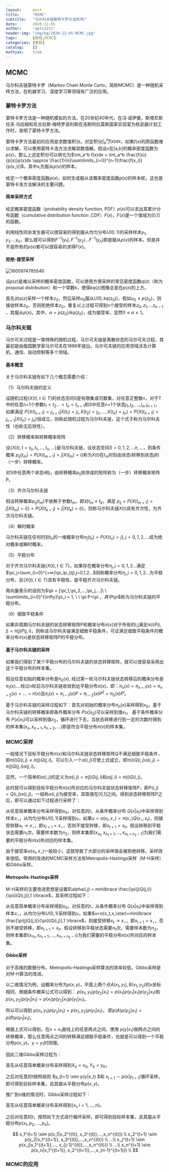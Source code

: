 ```yaml
---
layout:     post
title:      "MCMC"
subtitle:   "马尔科夫链蒙特卡罗方法MCMC"
date:       2020-12-05
author:     "aptx1231"
header-img: "img/bg/2020-12-05-MCMC.jpg"
tags:       [教程,MCMC]
categories: [教程]
catalog:    []
mathjax:    true
---
```


## MCMC

马尔科夫链蒙特卡罗（Markov Chain Monte Carlo，简称MCMC）是一种随机采样方法，在机器学习、深度学习等领域有广泛的应用。

### 蒙特卡罗方法

蒙特卡罗方法是一种随机模拟的方法，在20世纪40年代，在冯·诺伊曼，斯塔尼斯拉夫·乌拉姆和尼古拉斯·梅特罗波利斯在洛斯阿拉莫斯国家实验室为核武器计划工作时，发明了蒙特卡罗方法。

蒙特卡罗方法最初的应用是求数值积分。对定积分$\int_b^af(x)dx$，如果$f(x)$的原函数难以求解，可以使用蒙特卡洛方法求解其数值解。假设x在[a,b]的概率密度函数为$p(x)$，那么上述定积分可以转化为$\int_a^b f(x)dx =  \int_a^b \frac{f(x)}{p(x)}p(x)dx \approx \frac{1}{n}\sum\limits_{i=0}^{n-1}\frac{f(x_i)}{p(x_i)}$，其中$x_i$为服从$p(x)$的样本。

给定一个概率密度函数$p(x)​$，如何生成服从该概率密度函数$p(x)​$的样本呢，这也是蒙特卡洛方法解决的主要问题。

#### 简单采样方式

给定概率密度函数（probability density function, PDF）$p(x)$可以求出其累计分布函数（cumulative distribution function ,CDF）$F(x)$，$F(x)$是一个值域为[0,1]的函数。

利用线性同余发生器可以很容易的得到服从均匀分布$U(0,1)$的采样样本$y_1,y_2....y_n$，那么就可以得到$F^{-1}(y_1),F^{-1}(y_2)...F^{-1}(y_n)$即是服从$p(x)$的样本。但是并不是所有的$p(x)$都可以很容易的求得$F(x)$。

#### 拒绝-接受采样

![1605974785540](../../../../../../img/in-post/2020-12-05-MCMC/1605967582262.png)

设$p(z)$是难以采样的概率密度函数，可以使用方便采样的常见密度函数$q(z)$（称为 proposal distribution）和一个常数$k$，使得$kq(z)$图像总是在$p(x)$的上方。

首先对$q(z)​$采样一个样本$z_0​$，然后采样$u_0​$服从$U(0, kq(z_0))​$，假如$u_0 \leq p(z_0)​$，则接收样本$z_0​$，否则拒绝样本$z_0​$，重复以上过程可得到n个接受的样本$z_0,z_1,...z_{n-1}​$，其服从$p(x)​$。其中，$\alpha = p(z_0)/k q(z_0)​$，成为接受率，显然$0 \leq \alpha \leq 1​$。

### 马尔科夫链

马尔可夫过程是一类特殊的随机过程，马尔可夫链是离散状态的马尔可夫过程，其最初是由俄国数学家马尔可夫在1896年提出。马尔可夫链的应用领域涉及计算机、通信、自动控制等多个领域。

#### 基本概念

关于马尔科夫链有如下几个概念需要介绍：

（1）马尔科夫链的定义

设随机过程$\lbrace X(t), t \in T \rbrace$的状态空间S是有限集或可数集，对任意正整数n，对于T中的任意n+1个参数$t_1<t_2...<t_n<t_{n+1}$和S中任意n+1个状态$j_1,j_2,...,j_n,j_{n+1}$，如果满足
$P\lbrace X(t_{n+1})=j_{n+1} | X(t_1)=j_1, X(t_2)=j_2, ..., X(t_n)=j_n \rbrace=P\lbrace X(t_{n+1})=j_{n+1} | X(t_n)=j_n \rbrace$恒成立，则称此随机过程为马尔科夫链，这个式子称为马尔科夫性（也称无后效性）。

（2）转移概率和转移概率矩阵

设$\lbrace X(t), t = t_0,t_1,...,t_n,... \rbrace$是马尔科夫链，设状态空间$S={0,1,2,…n,…}$，则条件概率
$p_{ij}(t_m)=P\lbrace X(t_{m+1})=j|X(t_m)=i \rbrace$称为$X(t)$在$t_m$时刻由状态i转移到状态j的（一步）转移概率。

对S中任意两个状态i和j，由转移概率$p_{ij}$排序成的矩阵称为（一步）转移概率矩阵P。

（3）齐次马尔科夫链

假设转移概率$p_{ij}(t_m)$不依赖于参数$t_m$，即对$t_m \neq t_k$，满足
$p_{ij} =P\lbrace X(t_{m+1})=j|X(t_m)=i) \rbrace=P\lbrace X(t_{k+1})=j|X(t_k)=i) \rbrace$，则称马尔科夫链$X(t)$具有齐次性，为齐次马尔科夫链。

（4）瞬时概率

马尔科夫链在任何时刻$t_n$的一维概率分布$\pi_j(t_n)=P\lbrace X(t_n)=j \rbrace, j=0,1,2,...$成为绝对概率或瞬时概率。

（5）平稳分布

对于齐次马尔科夫链$\lbrace X(t), t \in T \rbrace$，如果存在概率分布$\pi_j,j=0,1,2...$满足$\pi_j=\sum_{i=0}^{+∞}\pi_ip_{ij},j=0,1,2...$则称概率分布$\pi_j,j=0,1,2...$为平稳分布，且$\lbrace X(t), t \in T \rbrace$具有平稳性，是平稳齐次马尔科夫链。

用向量表示的话则为$\pi = [\pi_1,\pi_2,...,\pi_j,...]\ \  \sum\limits_{i=0}^{\infty}\pi_i = 1, \ \ \pi P=\pi $，其中$\pi$称为马尔科夫链的平稳分布。

（6）细致平稳条件

如果非周期马尔科夫链的状态转移矩阵P和概率分布$\pi(x)$对于所有的i,j满足$\pi(i)P(i,j) = \pi(j)P(j,i)$，则称该马尔科夫链满足细致平稳条件，可证满足细致平稳条件的概率分布$\pi(x)$是状态转移矩阵P的平稳分布。

#### 基于马尔科夫链的采样

如果我们得到了某个平稳分布的马尔科夫链的状态转移矩阵，就可以很容易采用出这个平稳分布的样本集。

假设任意初始的概率分布是$π_0(x)$, 经过第一轮马尔科夫链状态转移后的概率分布是$π_1(x)$….经过n轮后马尔科夫链收敛到达平稳分布$π(x)$，即：$\pi_n(x) = \pi_{n+1}(x) = \pi_{n+2}(x) =... = \pi(x)$且$\pi_i(x) = \pi_{i-1}(x)P = \pi_{i-2}(x)P^2 = \pi_{0}(x)P^i$。

基于马尔科夫链的采样过程如下：首先对初始的概率分布$π_0(x)$采样得到$x_0$，基于马尔科夫链的转移概率即条件概率分布
$P(x|x_0)$可以采样到值$x_1$，
基于条件概率分布
$P(x|x_1)$可以采样到值$x_2$，循环进行下去，当状态转移进行到一定的次数时得到的样本集$(x_n,x_{n+1},x_{n+2},...)$即是符合平稳分布$\pi(x)​$的样本集。

### MCMC采样

一般情况下目标平稳分布$\pi(x)$和马尔科夫链状态转移矩阵Q不满足细致平稳条件，即$\pi(i)Q(i,j) \neq \pi(j)Q(j,i)$。可以引入一个$α(i,j)$可使上式成立，即$\pi(i)Q(i,j)\alpha(i,j) = \pi(j)Q(j,i)\alpha(j,i)$。

显然，一个简单的$α(i,j)$的定义为$\alpha(i,j) = \pi(j)Q(j,i)$和$\alpha(j,i) = \pi(i)Q(i,j)$。

此时就可以得到目标平稳分布$\pi(x)$所对应的马尔科夫链状态转移矩阵P，即$P(i,j) = Q(i,j)\alpha(i,j)$。一般称$α(i,j)$为接受率，其取值在[0,1]之间。得到状态转移矩阵P之后，即可以通过如下过程进行采样了：

从任意简单概率分布采样得到$x_0$，对任意的$t$，从条件概率分布
$Q(x|x_t)$中采样得到样本$x_\star$，从均匀分布$U(0,1)$采样得到u，如果$u<α(x_t,x_\star)=\pi(x_\star) Q(x_\star,x_t)$，则接受转移$x_t \to x_\star$，即$x_{t+1}= x_\star$，否则不接受转移，即$x_{t+1}= x_{t}$。假设转移到平稳状态需要$n_1$次，需要样本数为$n_2$，则样本集即$(x_{n_1}, x_{n_1+1},..., x_{n_1+n_2-1})$为我们需要的平稳分布$π(x)$所对应的样本集。

由于接受率$α(x_t,x_\star)$一般较小，这就导致了大部分的采样值会被拒绝转移，采样效率很低。常用的改进的MCMC采样方法有Metropolis-Hastings采样（M-H采样）和Gibbs采样。

#### Metropolis-Hastings采样

M-H采样的主要改进思想是设置$\alpha(i,j) = min\lbrace  \frac{\pi(j)Q(j,i)}{\pi(i)Q(i,j)},1 \rbrace$，其采样过程如下：

从任意简单概率分布采样得到$x_0$，对任意的$t$，从条件概率分布
$Q(x|x_t)$中采样得到样本$x_\star$，从均匀分布$U(0,1)$采样得到u，如果$u<α(x_t,x_\star)=min\lbrace  \frac{\pi(j)Q(j,i)}{\pi(i)Q(i,j)},1 \rbrace$，则接受转移$x_t \to x_\star$，即$x_{t+1}= x_\star$，否则不接受转移，即$x_{t+1}= x_{t}$。假设转移到平稳状态需要$n_1$次，需要样本数为$n_2$，则样本集即$(x_{n_1}, x_{n_1+1},..., x_{n_1+n_2-1})$为我们需要的平稳分布$π(x)$所对应的样本集。

#### Gibbs采样

对于高维的数据分布，Metropolis-Hastings采样算法的效率较低，Gibbs采样是对M-H算法的改进。

以二维情况为例，设概率分布为$p(x,y)$，平面上两个点$A(x_1,y_1),B(x_1,y_2)$的x坐标相同，根据条件概率公式可以得到：
$p(x_1,y_1)p(y_2|x_1)=p(x_1)p(y_1|x_1)p(y_2|x_1)$和$p(x_1,y_2)p(y_1|x_1)=p(x_1)p(y_2|x_1)p(y_1|x_1)$。

所以可以得到
$p(x_1,y_1)p(y_2|x_1)=p(x_1,y_2)p(y_1|x_1)$，
即$p(A)p(y_2|x_1)=p(B)p(y_1|x_1)$。

根据上式可以得到，在$x=x_1$直线上的任意两点之间，使用
$p(y|x_1)$做两点之间的转移概率，那么任意两点之间的转移满足细致平稳条件，也就是可以得到一个平稳分布$p(x,y)$。$y=y_1$时同理。

因此二维Gibbs采样过程为：

首先从任意简单概率分布采样得到$X_0=x_0,Y_0=y_0$，

之后对任意的t按照规则
$y_{t+1} \sim p(y|x_t) $和
$x_{t+1} \sim p(x|y_{t+1})$循环采样，即可得到目标样本集，且其服从平稳分布$p(x,y)$。

推广到n维的情况时，Gibbs采样过程如下：

首先从任意简单概率分布采样得到$\lbrace x_i, i=1,...,n \rbrace$。

之后对任意的$t$，按照如下方式进行循环采样，即可得到目标样本集，且其服从平稳分布$p(x_1,p_2,...,p_n)$。

$$
x_1^{t+1} \sim p(x_1|x_2^{(t)}, x_3^{(t)},...,x_n^{(t)}) \\
x_2^{t+1} \sim p(x_2|x_1^{(t+1)}, x_3^{(t)},...,x_n^{(t)}) \\
…\\
x_j^{t+1} \sim p(x_j|x_1^{(t+1)},..., x_{j-1}^{(t)},...,x_n^{(t)}) \\
…\\
x_n^{t+1} \sim p(x_n|x_1^{(t+1)}, x_2^{(t+1)},...,x_{n-1}^{(t+1)})​ \\
$$

### MCMC的应用

